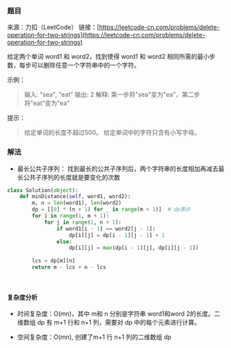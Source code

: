 ### 题目
来源：力扣（LeetCode）
链接：[https://leetcode-cn.com/problems/delete-operation-for-two-strings](https://leetcode-cn.com/problems/delete-operation-for-two-strings)

给定两个单词 word1 和 word2，找到使得 word1 和 word2 相同所需的最小步数，每步可以删除任意一个字符串中的一个字符。

 

示例：
>输入: "sea", "eat"
>输出: 2
>解释: 第一步将"sea"变为"ea"，第二步将"eat"变为"ea"


提示：
>给定单词的长度不超过500。
>给定单词中的字符只含有小写字母。



 


### 解法
* 最长公共子序列： 找到最长的公共子序列后，两个字符串的长度相加再减去最长公共子序列的长度就是要变化的次数
```python
class Solution(object):
    def minDistance(self, word1, word2):
        m, n = len(word1), len(word2)
        dp = [[0] * (n + 1) for _ in range(m + 1)]  # dp表示
        for i in range(1, m + 1):
            for j in range(1, n + 1):
                if word1[i - 1] == word2[j - 1]:
                    dp[i][j] = dp[i - 1][j - 1] + 1
                else:
                    dp[i][j] = max(dp[i - 1][j], dp[i][j - 1])
        
        lcs = dp[m][n]
        return m - lcs + n - lcs
```





​    




#### 复杂度分析
* 时间复杂度：O(mn)，其中  m和 n 分别是字符串 word1和word 2的长度。二维数组 dp 有 m+1 行和 n+1 列，需要对 dp 中的每个元素进行计算。

* 空间复杂度：O(mn), 创建了m+1 行 n+1 列的二维数组 dp